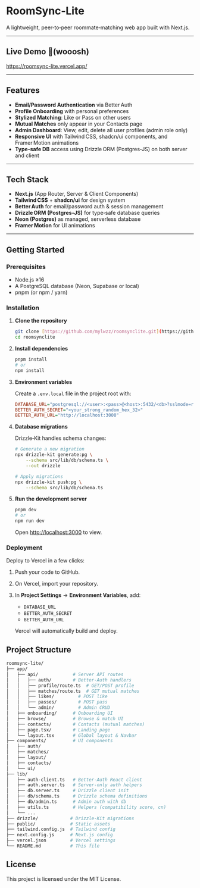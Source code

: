 # RoomSync‑Lite

A lightweight, peer‑to‑peer roommate‑matching web app built with Next.js.

---

## Live Demo  🚀(wooosh)

https://roomsync-lite.vercel.app/

---

## Features

- **Email/Password Authentication** via Better Auth
- **Profile Onboarding** with personal preferences
- **Stylized Matching**: Like or Pass on other users
- **Mutual Matches** only appear in your Contacts page
- **Admin Dashboard**: View, edit, delete all user profiles (admin role only)
- **Responsive UI** with Tailwind CSS, shadcn/ui components, and Framer Motion animations
- **Type‑safe DB** access using Drizzle ORM (Postgres‑JS) on both server and client

---

## Tech Stack

- **Next.js** (App Router, Server & Client Components)
- **Tailwind CSS** + **shadcn/ui** for design system
- **Better Auth** for email/password auth & session management
- **Drizzle ORM (Postgres‑JS)** for type‑safe database queries
- **Neon (Postgres)** as managed, serverless database
- **Framer Motion** for UI animations

---

## Getting Started

### Prerequisites

- Node.js ≥16
- A PostgreSQL database (Neon, Supabase or local)
- pnpm (or npm / yarn)

### Installation

1.  **Clone the repository**

    ```bash
    git clone [https://github.com/mylwzz/roomsynclite.git](https://github.com/mylwzz/roomsynclite.git)
    cd roomsynclite
    ```
2.  **Install dependencies**

    ```bash
    pnpm install
    # or
    npm install
    ```
3.  **Environment variables**

    Create a `.env.local` file in the project root with:

    ```ini
    DATABASE_URL="postgresql://<user>:<pass>@<host>:5432/<db>?sslmode=require"
    BETTER_AUTH_SECRET="<your_strong_random_hex_32>"
    BETTER_AUTH_URL="http://localhost:3000"
    ```
4.  **Database migrations**

    Drizzle‑Kit handles schema changes:

    ```bash
    # Generate a new migration
    npx drizzle-kit generate:pg \
        --schema src/lib/db/schema.ts \
        --out drizzle

    # Apply migrations
    npx drizzle-kit push:pg \
        --schema src/lib/db/schema.ts
    ```
5.  **Run the development server**

    ```bash
    pnpm dev
    # or
    npm run dev
    ```

    Open [http://localhost:3000](http://localhost:3000) to view.

### Deployment

Deploy to Vercel in a few clicks:

1.  Push your code to GitHub.
2.  On Vercel, import your repository.
3.  In **Project Settings** → **Environment Variables**, add:
    - `DATABASE_URL`
    - `BETTER_AUTH_SECRET`
    - `BETTER_AUTH_URL`

    Vercel will automatically build and deploy.

## Project Structure

```bash
roomsync-lite/
├── app/
│   ├── api/             # Server API routes
│   │   ├── auth/        # Better-Auth handlers
│   │   ├── profile/route.ts  # GET/POST profile
│   │   ├── matches/route.ts  # GET mutual matches
│   │   ├── likes/         # POST like
│   │   ├── passes/        # POST pass
│   │   └── admin/         # Admin CRUD
│   ├── onboarding/      # Onboarding UI
│   ├── browse/          # Browse & match UI
│   ├── contacts/        # Contacts (mutual matches)
│   ├── page.tsx/        # Landing page
│   └── layout.tsx       # Global layout & Navbar
├── components/          # UI components
│   ├── auth/
│   ├── matches/
│   ├── layout/
│   ├── contacts/
│   └── ui/
├── lib/
│   ├── auth-client.ts   # Better-Auth React client
│   ├── auth.server.ts   # Server‑only auth helpers
│   ├── db.server.ts     # Drizzle client init
│   ├── db/schema.ts     # Drizzle schema definitions
│   ├── db/admin.ts      # Admin auth with db
│   ├── utils.ts         # Helpers (compatibility score, cn)
│   └── ...
├── drizzle/            # Drizzle‑Kit migrations
├── public/             # Static assets
├── tailwind.config.js  # Tailwind config
├── next.config.js      # Next.js config
├── vercel.json         # Vercel settings
└── README.md           # This file
```

## License
This project is licensed under the MIT License.
